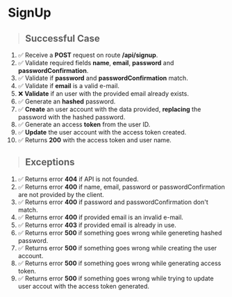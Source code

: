 # SignUp

> ## Successful Case

1. ✅ Receive a **POST** request on route **/api/signup**.
2. ✅ Validate required fields **name**, **email**, **password** and **passwordConfirmation**.
3. ✅ Validate if **password** and **passwordConfirmation** match.
4. ✅ Validate if **email** is a valid e-mail.
5. ❌ **Validate** if an user with the provided email already exists.
6. ✅ Generate an **hashed** password.
7. ✅ **Create** an user account with the data provided, **replacing** the password with the hashed password.
8. ✅ Generate an access **token** from the user ID.
9. ✅ **Update** the user account with the access token created.
10. ✅ Returns **200** with the access token and user name.

> ## Exceptions

1. ✅ Returns error **404** if API is not founded.
2. ✅ Returns error **400** if name, email, password or passwordConfirmation are not provided by the client.
3. ✅ Returns error **400** if password and passwordConfirmation don't match.
4. ✅ Returns error **400** if provided email is an invalid e-mail.
5. ✅ Returns error **403** if provided email is already in use.
6. ✅ Returns error **500** if something goes wrong while genereting hashed password.
7. ✅ Returns error **500** if something goes wrong while creating the user account.
8. ✅ Returns error **500** if something goes wrong while generating access token.
9. ✅ Returns error **500** if something goes wrong while trying to update user accout with the access token generated.